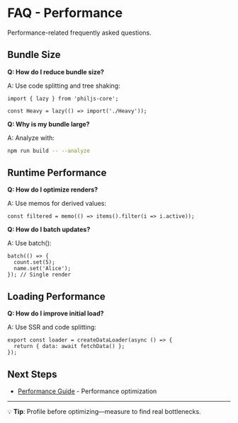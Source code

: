 # FAQ - Performance

Performance-related frequently asked questions.

## Bundle Size

**Q: How do I reduce bundle size?**

A: Use code splitting and tree shaking:

```tsx
import { lazy } from 'philjs-core';

const Heavy = lazy(() => import('./Heavy'));
```

**Q: Why is my bundle large?**

A: Analyze with:

```bash
npm run build -- --analyze
```

## Runtime Performance

**Q: How do I optimize renders?**

A: Use memos for derived values:

```tsx
const filtered = memo(() => items().filter(i => i.active));
```

**Q: How do I batch updates?**

A: Use batch():

```tsx
batch(() => {
  count.set(5);
  name.set('Alice');
}); // Single render
```

## Loading Performance

**Q: How do I improve initial load?**

A: Use SSR and code splitting:

```tsx
export const loader = createDataLoader(async () => {
  return { data: await fetchData() };
});
```

## Next Steps

- [Performance Guide](/docs/performance/overview.md) - Performance optimization

---

💡 **Tip**: Profile before optimizing—measure to find real bottlenecks.
